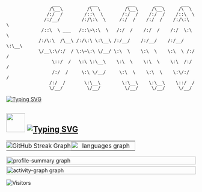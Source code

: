 ```
                 ___           ___           ___       ___       ___     
                /\__\         /\  \         /\__\     /\__\     /\  \    
               /:/  /        /::\  \       /:/  /    /:/  /    /::\  \   
              /:/__/        /:/\:\  \     /:/  /    /:/  /    /:/\:\  \  
             /::\  \ ___   /::\~\:\  \   /:/  /    /:/  /    /:/  \:\  \ 
            /:/\:\  /\__\ /:/\:\ \:\__\ /:/__/    /:/__/    /:/__/ \:\__\
            \/__\:\/:/  / \:\~\:\ \/__/ \:\  \    \:\  \    \:\  \ /:/  /
                 \::/  /   \:\ \:\__\    \:\  \    \:\  \    \:\  /:/  / 
                 /:/  /     \:\ \/__/     \:\  \    \:\  \    \:\/:/  /  
                /:/  /       \:\__\        \:\__\    \:\__\    \::/  /   
                \/__/         \/__/         \/__/     \/__/     \/__/    
```

<!-- Typing SVG Animation -->
[![Typing SVG](https://readme-typing-svg.herokuapp.com/?color=00BB52&size=35&center=true&vCenter=true&width=1000&lines=SilverSea+:+Frontend+Developer;SilverSea+:+Backend+Developer;SilverSea+:+Mobile+Developer;SilverSea+:+AI+Engineer)](https://git.io/typing-svg)

## <picture><img src = "https://utfs.io/f/d875764d-06bf-4067-9cef-3dda985bd47f-veji9v.gif" width = 50px></picture> <a href="https://git.io/typing-svg"><img src="https://readme-typing-svg.demolab.com?font=Fira+Code&size=25&pause=1000&width=350&height=40&lines=Github+Stats" alt="Typing SVG" /></a>
<!--- stats & Trophy (start) -->
<p align="center">
  <!--- stats (start) -->
  <table align="center" style="width: 100%;">
    <tr style="vertical-align: middle;">
      <td width="50%" align="center" style="padding: 0;">
        <div style="display: flex; flex-direction: column; align-items: center; justify-content: space-between; gap: 5px; width: 100%; max-width: 480px; height: 100%;">
          <img src="https://streak-stats.demolab.com?user=silverseawithlove&theme=react&hide_border=true&locale=en&date_format=j%20M%5B%20Y%5D&exclude_days=Sun%2CSat&fire=EB3333" alt="GitHub Streak Graph" />
        </div>
      </td>
      <td width="50%" align="center" style="padding: 0;">
        <div style="display: flex; justify-content: center; align-items: center; width: 100%; max-width: 480px; height: 100%;">
          <img style="width: 100%; height: auto; max-width: 480px;" src="https://github-readme-stats.vercel.app/api/top-langs?username=silverseawithlove&locale=en&hide_title=false&layout=compact&card_width=320&langs_count=15&theme=react&hide_border=true&order=2" alt="languages graph" />
        </div>
      </td>
    </tr>
  </table>
  
  <!-- Profile Summary and Contribution Graph -->
  <div style="margin: 0; padding: 0; display: flex; flex-direction: column; align-items: center; width: 100%; max-width: 960px;">
    <img src="http://github-profile-summary-cards.vercel.app/api/cards/profile-details?username=silverseawithlove&theme=react" style="width: 100%; height: auto; max-width: 960px;" alt="profile-summary graph" />
    <img src="https://github-readme-activity-graph.vercel.app/graph?username=silverseawithlove&radius=16&theme=react&area=true&order=5&hide_border=true" style="width: 100%; height: auto; max-width: 960px; margin-top: 5px;" alt="activity-graph graph" />
  </div>
</p>

<!--- Visitors -->
![Visitors](https://api.visitorbadge.io/api/visitors?path=https%3A%2F%2Fgithub.com%2Fsilverseawithlove&label=Visitors&labelColor=%23262c36&countColor=%2326a641&labelStyle=upper)
<br>
